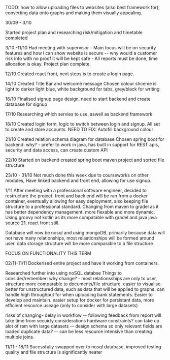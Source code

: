 TODO: 
how to allow uploading files to websites (also best framework for), converting data onto graphs and making them visually appealing.

30/09 - 3/10

Started project plan and researching
risk/mitigation and timetable completed

3/10 -11/10
Had meeting with supervisor
    - Main focus will be on security features and how i can show website is secure -- why would a customer risk info with no proof it will be kept safe
    - All reports must be done, time allocation is okay.
Project plan complete.

12/10
Created react front, next steps is to create a login page.


14/10
Created Title Bar and welcome message
Chosen colour shceme is light to darker light blue, white background for tabs, grey/black for writing

16/10
Finalised signup page design, need to start backend and create database for signup


17/10
Researching which servies to use, aswell as backend framework

18/10
Created login form, logic to switch between login and signup. All set to create and store accounts.
NEED TO FIX: Autofill background colour

21/10
Created relation schema diagram for database
Chosen spring boot for backend: why? - prefer to work in java, has built in support for REST apis, security and data access, can create custom API

22/10
Started on backend created spring boot maven project and sorted file structure

23/10 - 31/10
Not much done this week due to courseworks on other modules, Have linked backend and front end, allowing for use signup.

1/11
After meeting with a professional software engineer, decided to restructure the project.
front and back end will be ran from a docker container, eventually allowing for easy deployment, also keeping file structure to a professional standard.
Changing from maven to gradel as it has better dependency management, more flexable and more dynamic.
Using groovy not kotlin as its more compatable with gradel and java
java source 21, react front still.

Database will now be nosql and using mongoDB, primarily because data will not have many relationships, most relaationships will be formed around user.
data storage structure will be more comparable to a file structure 

FOCUS ON FUNCTIONALITY THIS TERM 

02/11-11/11
Dockerised entire project and have it working from containers. 

Researched further into using noSQL databse
Things to consider/remember:
why change? - most relationsships are only to user, structure more comparable to documents/file structure.
              easier to visualise. 
              better for unstructured data, such as data that will be applied to graphs.
              can handle high throughput for when uploading bank statements. 
              Easier to develop and maintain.
              easier setup for docker for persistant data, more efficient resource useage (only to consider with large datasets)

risks of changing- delay in workflow -- following feedback from report will take time from secuirty considerations 
                   hardware constraints? can take up alot of ram with large datasets -- design schema so only relevant fields are loaded
                   duplicate data? -- can be less resource intensive than creating multiple joins.


11/11 - 18/11
Sucessfully swapped over to nosql database, improved testing quality and file structure is significantly neater






